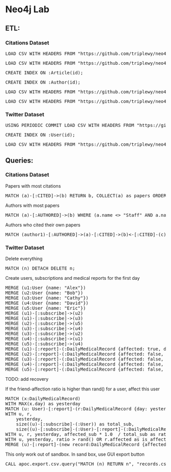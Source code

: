 # Neo4j Lab

<h2>ETL:</h2>

<h3>Citations Dataset</h3>

<pre>LOAD CSV WITH HEADERS FROM "https://github.com/triplewy/neo4j-demo/raw/master/articles.csv" AS row FIELDTERMINATOR ";" CREATE (:Article {id: row.id, title: row.title, year: row.year, conference: row.conference});</pre>

<pre>LOAD CSV WITH HEADERS FROM "https://github.com/triplewy/neo4j-demo/raw/master/authors.csv" AS row FIELDTERMINATOR ";" CREATE (:Author {id: row.id, name: row.name});</pre>

<pre>CREATE INDEX ON :Article(id);</pre>

<pre>CREATE INDEX ON :Author(id);</pre>

<pre>LOAD CSV WITH HEADERS FROM "https://github.com/triplewy/neo4j-demo/raw/master/authorsToArticles.csv" AS row FIELDTERMINATOR ';' MATCH (article:Article {id: row.paperId}) MATCH (author:Author {id: row.authorId}) MERGE (author)-[:AUTHORED]->(article);</pre>

<pre>LOAD CSV WITH HEADERS FROM "https://github.com/triplewy/neo4j-demo/raw/master/related.csv" AS row FIELDTERMINATOR ';' MATCH (article1:Article {id: row.articleId}) MATCH (article2:Article {id: row.relatedId}) MERGE (article1)-[:CITED]->(article2);</pre>

<h3>Twitter Dataset</h3>

<pre>USING PERIODIC COMMIT LOAD CSV WITH HEADERS FROM "https://github.com/triplewy/neo4j-demo/raw/master/twitter_tiny.csv" AS row FIELDTERMINATOR " " CREATE (:User {id: row.id});</pre>

<pre>CREATE INDEX ON :User(id);</pre>

<pre>LOAD CSV WITH HEADERS FROM "https://github.com/triplewy/neo4j-demo/raw/master/twitter_small.csv" AS row FIELDTERMINATOR " " MATCH (user1:User {id: row.user1}) MATCH (user2:User {id: row.user2}) MERGE (user1)-[:FOLLOWS]->(user2);</pre>

<h2>Queries:</h2>

<h3>Citations Dataset</h3>

Papers with most citations
<pre>MATCH (a)-[:CITED]->(b) RETURN b, COLLECT(a) as papers ORDER BY SIZE(papers) DESC LIMIT 10;</pre>

Authors with most papers
<pre>MATCH (a)-[:AUTHORED]->(b) WHERE (a.name <> "Staff" AND a.name <> " Jr.") RETURN a, COLLECT(b) as papers ORDER BY SIZE(papers) DESC LIMIT 10;</pre>

Authors who cited their own papers
<pre>MATCH (author1)-[:AUTHORED]->(a)-[:CITED]->(b)<-[:CITED]-(c)<-[:AUTHORED]-(author2) WHERE (author1.id = author2.id) RETURN author1 LIMIT 10;</pre>


<h3>Twitter Dataset</h3>

Delete everything

<pre>MATCH (n) DETACH DELETE n;</pre>

Create users, subscriptions and medical reports for the first day

<pre>MERGE (u1:User {name: "Alex"})
MERGE (u2:User {name: "Bob"})
MERGE (u3:User {name: "Cathy"})
MERGE (u4:User {name: "David"})
MERGE (u5:User {name: "Eric"})
MERGE (u1)-[:subscribe]->(u2)
MERGE (u1)-[:subscribe]->(u3)
MERGE (u2)-[:subscribe]->(u5)
MERGE (u3)-[:subscribe]->(u4)
MERGE (u3)-[:subscribe]->(u2)
MERGE (u4)-[:subscribe]->(u1)
MERGE (u5)-[:subscribe]->(u4)
MERGE (u1)-[:report]-(:DailyMedicalRecord {affected: true, day: 1})
MERGE (u2)-[:report]-(:DailyMedicalRecord {affected: false, day: 1})
MERGE (u3)-[:report]-(:DailyMedicalRecord {affected: false, day: 1})
MERGE (u4)-[:report]-(:DailyMedicalRecord {affected: false, day: 1})
MERGE (u5)-[:report]-(:DailyMedicalRecord {affected: false, day: 1})</pre>




TODO: add recovery

If the friend-affection ratio is higher than rand() for a user, affect this user

<pre>MATCH (x:DailyMedicalRecord)
WITH MAX(x.day) as yesterday
MATCH (u: User)-[:report]-(r:DailyMedicalRecord {day: yesterday})
WITH u, r, 
    yesterday, 
    size((u)-[:subscribe]-(:User)) as total_sub, 
    size((u)-[:subscribe]-(:User)-[:report]-(:DailyMedicalRecord {affected: true, day: yesterday})) as affected_sub
WITH u, r, yesterday, affected_sub * 1.0  / total_sub as ratio
WITH u, yesterday, ratio > rand() OR r.affected as is_affected
MERGE (u)-[:report]-(new_record:DailyMedicalRecord {affected: is_affected, day: yesterday + 1})</pre>


This only work out of sandbox. In sand box, use GUI export button
<pre>CALL apoc.export.csv.query("MATCH (n) RETURN n", "records.csv", {})</pre>

